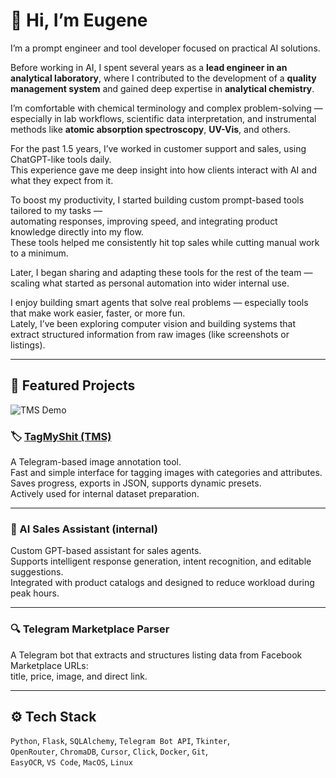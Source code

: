# 👋 Hi, I’m Eugene

I’m a prompt engineer and tool developer focused on practical AI solutions.

Before working in AI, I spent several years as a **lead engineer in an analytical laboratory**, where I contributed to the development of a **quality management system** and gained deep expertise in **analytical chemistry**.

I’m comfortable with chemical terminology and complex problem-solving — especially in lab workflows, scientific data interpretation, and instrumental methods like **atomic absorption spectroscopy**, **UV-Vis**, and others.

For the past 1.5 years, I’ve worked in customer support and sales, using ChatGPT-like tools daily.  
This experience gave me deep insight into how clients interact with AI and what they expect from it.

To boost my productivity, I started building custom prompt-based tools tailored to my tasks —  
automating responses, improving speed, and integrating product knowledge directly into my flow.  
These tools helped me consistently hit top sales while cutting manual work to a minimum.

Later, I began sharing and adapting these tools for the rest of the team — scaling what started as personal automation into wider internal use.

I enjoy building smart agents that solve real problems — especially tools that make work easier, faster, or more fun.  
Lately, I’ve been exploring computer vision and building systems that extract structured information from raw images (like screenshots or listings).

---

## 🚀 Featured Projects
![TMS Demo](/demo.gif)

### 🏷️ [TagMyShit (TMS)](https://github.com/BES420/TMS)  
A Telegram-based image annotation tool.  
Fast and simple interface for tagging images with categories and attributes.  
Saves progress, exports in JSON, supports dynamic presets.  
Actively used for internal dataset preparation.

---

### 🧠 AI Sales Assistant (internal)  
Custom GPT-based assistant for sales agents.  
Supports intelligent response generation, intent recognition, and editable suggestions.  
Integrated with product catalogs and designed to reduce workload during peak hours.

---

### 🔍 Telegram Marketplace Parser  
A Telegram bot that extracts and structures listing data from Facebook Marketplace URLs:  
title, price, image, and direct link.  

---

## ⚙️ Tech Stack

`Python`, `Flask`, `SQLAlchemy`, `Telegram Bot API`, `Tkinter`,  
`OpenRouter`, `ChromaDB`, `Cursor`, `Click`, `Docker`, `Git`,  
`EasyOCR`, `VS Code`, `MacOS`, `Linux`
